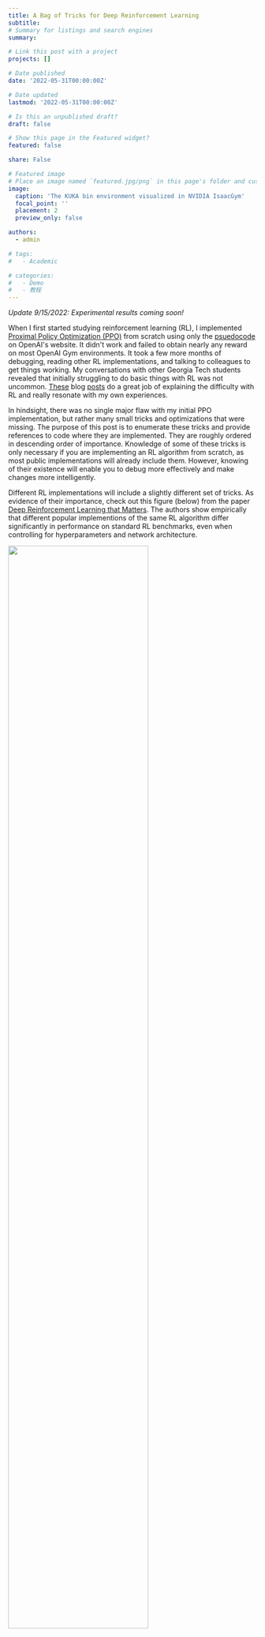 ```yaml
---
title: A Bag of Tricks for Deep Reinforcement Learning
subtitle:
# Summary for listings and search engines
summary:

# Link this post with a project
projects: []

# Date published
date: '2022-05-31T00:00:00Z'

# Date updated
lastmod: '2022-05-31T00:00:00Z'

# Is this an unpublished draft?
draft: false

# Show this page in the Featured widget?
featured: false

share: False

# Featured image
# Place an image named `featured.jpg/png` in this page's folder and customize its options here.
image:
  caption: 'The KUKA bin environment visualized in NVIDIA IsaacGym'
  focal_point: ''
  placement: 2
  preview_only: false

authors:
  - admin

# tags:
#   - Academic

# categories:
#   - Demo
#   - 教程
---
```


<!-- This article is not an introduction for reinforcement learning and assumes you know what it is and are trying to get into it. -->

<!-- Outline of this post
1. RL is a very exciting and promising field
2. BUT its hard to reproduce results and hard to apply to new fields
3. This blog post gives a list of tricks and lessons learned for beginners trying to write RL algorithms from scratch and/or apply RL algorithms to new tasks -->
<!--
The list of tricks -->
<!--
First of all, it is difficult to reproduce results in deep reinforcement learning ([Wired article](https://www.wired.com/story/artificial-intelligence-confronts-reproducibility-crisis/)). -->


<!-- Reinforcement Learning is a category in machine learning that doesn't quite fall under the scope of supervised or unsupervised learning -->

*Update 9/15/2022: Experimental results coming soon!*

When I first started studying reinforcement learning (RL), I implemented [Proximal Policy Optimization (PPO)](https://arxiv.org/abs/1707.06347) from scratch using only the [psuedocode](https://spinningup.openai.com/en/latest/algorithms/ppo.html#pseudocode) on OpenAI's website. It didn't work and failed to obtain nearly any reward on most OpenAI Gym environments. It took a few more months of debugging, reading other RL implementations, and talking to colleagues to get things working. My conversations with other Georgia Tech students revealed that initially struggling to do basic things with RL was not uncommon. [These](https://www.alexirpan.com/2018/02/14/rl-hard.html#:~:text=Often%2C%20it%20doesn't%2C,out%20of%20the%20RL%20algorithm.) blog [posts](https://andyljones.com/posts/rl-debugging.html) do a great job of explaining the difficulty with RL and really resonate with my own experiences.


<!-- Some of these "tricks" are will be obvious if you have experience in supervised learning, such as gradient clipping and input normalization.  -->

<!-- These are all things that are very important to getting this working, but are mundane enough that most of the time no one really tells you explicitly to make sure to do these things or they assume that you already know.  -->

<!-- Where possible, I have tried to include links to code in RL implementations where these tricks are found. I will additionally include a link to any help Pytorch functions for implementation. -->

In hindsight, there was no single major flaw with my initial PPO implementation, but rather many small tricks and optimizations that were missing. The purpose of this post is to enumerate these tricks and provide references to code where they are implemented. They are roughly ordered in descending order of importance. Knowledge of some of these tricks is only necessary if you are implementing an RL algorithm from scratch, as most public implementations will already include them. However, knowing of their existence will enable you to debug more effectively and make changes more intelligently.

Different RL implementations will include a slightly different set of tricks. As evidence of their importance, check out this figure (below) from the paper [Deep Reinforcement Learning that Matters](https://arxiv.org/pdf/1709.06560.pdf). The authors show empirically that different popular implementions of the same RL algorithm differ significantly in performance on standard RL benchmarks, even when controlling for hyperparameters and network architecture.

<!-- (They also expose a similar sensitivity to hyperparameters, network architecture, random seed, reward scale, and choice of environment -- RL is very finicky). -->

<!-- Different implementations include different sets of tricks -- and they really do make a difference. In -->

<!-- Through the entire process, I learned of a variety of small tricks and optimizations that are typically used to get RL algorithms working on complex environments. -->
<!-- I believe the different set of tricks included in each implementation is the primary cause of this inconsistency. Additionally, many of these tricks introduce their own hyperparameters. -->




<!-- Deep reinforcement learning (RL) is an exiciting area of study, but it can be difficult to [reproduce results](https://www.wired.com/story/artificial-intelligence-confronts-reproducibility-crisis/) in academic papers or successfully apply RL algorithms to new domains. Part of the issue is learning all the small tricks which are sometimes not disclosed and vary between impelemtations. -->
<p>
<img src=fig_6_drl_that_matters.png width=75%>

<em>Figure 6 from [Deep Reinforcement Learning that Matters](https://arxiv.org/pdf/1709.06560.pdf), plotting the performance of different RL implementations averaged over 5 random seeds. These variations can be explained by differences in implementation and different PyTorch/TF versions.</em>
</p>


 <!-- When I started in 2020, I had been motivated by cool results [in](https://openai.com/blog/learning-dexterity/) [robotics](https://arxiv.org/pdf/1812.11103.pdf and [video games](https://arxiv.org/pdf/1312.5602). The generality and power of deep RL algorithms seemed very promising compared to the domain-specific trajectory optimization algorithms for robotic locomotion that I had been previously studying. -->

<!-- However, in doing RL research I quickly found that it was difficult to reproduce existing results or to apply RL to new tasks. -->


<!-- I began studying reinforcement learning (RL) in the summer of 2020, when I joined the [Robotics Perception and Learning Lab](https://faculty.cc.gatech.edu/~zk15/). I was motivated by the how powerful and general the algorithms seemed and the results in [video games](https://arxiv.org/pdf/1312.5602) and especially in [robotics](https://arxiv.org/pdf/1812.11103.pdf) [Shadow Hand](https://openai.com/blog/learning-dexterity/). -->

<!-- However, while it is trivial to clone a popular RL repository and train policies on existing benchmarks, implementing RL algorithms from scratch or succesfully applying RL to a new task or application domain is quite difficult. Reading academic papers and understand the theory behind why an algorithm works is an important part of research, but not enough for .

My issue was that even if I understood all the theory behind an RL algorithm, either from a paper or from Spinning Up, there were still many tricks required to get RL working in practice. To draw a parallel to supervised learning, it would be like understanding SGD and neural networks, but not having knowledge of batch norms or residual connections.

Altough PPO is a SOTA algorithm, implementing pseudocode directly from the PPO paper (below) will not yeild SOTA performance. You need all the other stuff. -->


Now for some disclaimers -- nearly all of my experience comes from training on-policy algorithms for continuous control, so there may be useful tips for discrete/off-policy settings that I'm missing. Also, RL is a super-hot field and perhaps some of the content in this post is already outdated. Hopefully, this blog is at least useful to someone starting out like I was. Please don't hesitate to reach out to me if you think there is something important missing!

Most of the examples will come from either of these two RL implementations:
- [pytorch-a2c-ppo-acktr-gail](https://github.com/ikostrikov/pytorch-a2c-ppo-acktr-gail)
- [RL Games](https://github.com/Denys88/rl_games)

<!-- I don't have ablation results on all of these. -->

<!-- ### Using an existing RL Implementation and environment -->

Implementing an RL algorithm from scratch is an excellent way to learn. However, if you just need to get something working quickly, you should instead just fork a popular repo and start from there. Here are some suggestions:

- [Stable Baselines3](https://stable-baselines3.readthedocs.io/en/master/)
- [RL Games](https://github.com/Denys88/rl_games)
- [pytorch-a2c-ppo-acktr](https://github.com/ikostrikov/pytorch-a2c-ppo-acktr-gail)
- [RLlib](https://docs.ray.io/en/latest/rllib/index.html)
<!-- This is the main thing you should do instead of trying to code one from scratch. Take an existing implementation, play around with it, run some benchmarks. Then make a fork and start modifying the implementation for your own project. They will include their own set of tricks, and the creators have likely already tuned it a lot on RL benchmarks and provide default hyperparameter values that work decently well. -->



<!-- TODO post this on the RL discord. -->

Contents:
- [Observation and Normalization Clipping](#observation-normalization-and-clipping)
- [Dense Rewards](#dense-rewards)
- [Hyperparameter Tuning](#hyperparameter-tuning)
- [Gradient Normalization and Clipping](#gradient-normalization-and-clipping)
- [Reward Normalization and Clipping](#reward-normalization-and-clipping)
- [Advantage Standardization](#advantage-standardization)
- [Bootstrapping Incomplete Episodes](#bootstrapping-incomplete-episodes)
- [Generalized Advantage Estimation](#generalized-advantage-estimation)
- [Entropy Decay](#entropy-decay)
- [Value Network Loss Clipping](#value-network-loss-clipping)
- [Learning Rate Scheduling](#learning-rate-scheduling)

Thanks to [Andrew Szot](https://www.andrewszot.com/) and [Mathew Piotrowicz](https://www.linkedin.com/in/mathew-piotrowicz-aa4962137/) for reading drafts of this and providing feedback.

### Observation Normalization and Clipping

In RL, the inputs to the policy and value networks are observations, which can consist of values that differ by orders of magnitude. For example, if you are learning a policy to control a robot, your observation could contain joint angles ranging from $ -\frac{\pi}{2} $ to $ \frac{\pi}{2} $ radians and a robot position coordinate that lies between 0 and 1000 meters. Normalizing the input space to eliminate this difference in scale leads to more stable training and faster convergence. This should be nothing new to those with prior experience training neural networks.

The two most common methods for preprocessing are standardization and rescaling. Standardization refers to subtracting the mean and dividing by the standard deviation of the data so that each dimension approximates a standard normal distribution. Rescaling means mapping the data to the range $ \left[0, 1\right] $ by subtacting the min and dividing by the range. In either case, clipping should also be applied after normalization. Neural networks are bad at extrapolation, and outliers can produce unexpected outputs. In my work, observations are clipped to $[-5.0, 5.0]$ after standardization.

In supervised learning, statistics calculated over the training set are used to normalize each sample. In RL, this isn't possible because the dataset (consisting of interactions with the environment) is collected online and the statistics change continuously. Because of this, you need to calculate an online mean and standard deviation. Most RL codebases use an implementation of [Welford's Online Algorithm](https://en.wikipedia.org/wiki/Algorithms_for_calculating_variance#Welford's_online_algorithm) like [this one](https://github.com/DLR-RM/stable-baselines3/blob/master/stable_baselines3/common/running_mean_std.py) from Stable Baselines3.

This online approach is best when your algorithm needs to work on many different environments. However, it often causes an initial drop in performance (red circle below) as the mean and standard deviation move rapidly early in training due a small sample size and exploration.

![pic](obs_norm_dip.png)
<!-- Do this because optimization is much more effective when the different inputs are all the same scale, speeds up learning, and leads to faster convergence. Also avoid clipping to get rid of random or unexpected outliers, and because neural networks are bad at extrapolating. -->

Alternatively, if you have good prior knowledge about the bounds of the observation space, you can just rescale your data to the range [-1, 1] or [0, 1], like what they do [here](https://github.com/leggedrobotics/legged_gym/blob/dd6a6892e54c4f111a203319c05da8dca9595ae1/legged_gym/envs/base/legged_robot.py#L212).

<!-- That way you avoid computing an online mean and the warmup period. This may also be more stable wrt random seed, get out of local minima easier -->

<!-- Neural networks like nice smooth inputs and outputs. -->
**Note:** A common bug when replaying trained policies is the failure to save and load normalization statistics. A policy network will not work during test time if the inputs are not preprocessed the same way they were during training.

Code examples
- [RL Games 1](https://github.com/Denys88/rl_games/blob/06a3319d3a6af566d984aa5953b1fd7a24a8e3a4/rl_games/common/a2c_common.py#L587)
- [RL Games 2](https://github.com/Denys88/rl_games/blob/94e55563be60f10e659428cdce7b4e0bd131d471/rl_games/algos_torch/models.py#L41)
- [pytorch-a2c-ppo-acktr-gail](https://github.com/ikostrikov/pytorch-a2c-ppo-acktr-gail/blob/41332b78dfb50321c29bade65f9d244387f68a60/a2c_ppo_acktr/envs.py#L193)

<!-- ### Simplify the action space and add prior knowedge
PMTG, foot position instead of joints to avoid learning IK, make the outputs just deltas to a expert policy
 -->

### Dense Rewards

<!-- (dense = every timestep, smooth = varies smoothly between regions of the state space (ie gradual change vs large steps)) -->

This tip will only be applicable if you are applying RL to a new task where you have the freedom to specify a reward function, rather than training on standard RL benchmarks where the reward function is part of the task.

Sparse rewards are difficult for RL algorithms to learn from. If possible, try making your reward *dense*, meaning that at every timestep the agent recieves an informantive reward as a function of the current state, previous state, and action taken. For example, instead of rewarding an agent +1.0 for reaching a goal and 0.0 otherwise, try giving a reward at every timestep that is propotional to progress towards the goal. Of course, this requires some prior knowledge of what progress looks like and can limit the types of solutions that your policy discovers.

<p>
<img src=allsteps.png width=50%>

<em>Figure 3 from [ALLSTEPS: Curriculum-driven Learning of Stepping Stone Skills](https://arxiv.org/abs/2005.04323) depicting the stepping-stone task</em>
</p>

For example, in the paper [ALLSTEPS: Curriculum-driven Learning of Stepping Stone Skills](https://arxiv.org/abs/2005.04323), the authors train a bipedal robot to hit a series of stepping stones. A naive reward design would give +1.0 if the robot's foot hit the center of the foot target (depicted above), and 0.0 otherwise. Instead of doing this, the authors specify a reward function of

$$ r_{target} = k_{target}\exp(-d/k_d) $$

where $d$ is the distance from the foot to the target, and $ k_{target}$ and $k_d$ are hyperparameters. If the robot's foot makes any contact with the stepping stone, it receives a reward. The closer the foot is to the center of the block, the higher the reward. The authors explain:

>In the initial stages of training, when the character makes contact with the target, the contact location may be far away from the center. Consequently, the gradient with respect to the target reward is large due to the exponential, which encourages the policy to move the foot closer to the center in the subsequent training iterations.

Without the dense reward, there would be no reward gradient across the state space, which makes learning more difficult.


### Hyperparameter Tuning
RL is notoriously sensitive to hyperparameters and there is no one-size-fits-all for good hyperparameter values. Typically, different implementations and different applications will require different hyperparameters. Here are just a few hyperparameters that could make a difference:

- reward function term coefficients
- number of policy updates and samples per update
- learning rate
- entropy coefficient
- value coefficient
- network architecture
- batch size and number of epochs per policy update
- clipping values for gradients, rewards, values, observations, and the PPO loss


The good thing is [Weights & Biases](https://docs.wandb.ai/guides/sweeps) has a powerful pipeline for automated, distributed hyperparameter sweeps. They support random search, grid search, and Bayesian search.

### Gradient Normalization and Clipping
This is another one that could be obvious if you have a background in deep learning already. Normalizing the gradient of the value and policy networks after each backward pass can help avoid numerical overflow, exploding gradients, or destructively large parameter updates. Other tricks for avoiding these same issues include reward normalization and clipping, value function loss clipping, and advantage standardization.


Code examples:
- [RL Games](https://github.com/Denys88/rl_games/blob/8da6852f72bdbe867bf12f792b00df944b419c43/rl_games/common/a2c_common.py#L252)
- [pytorch-a2c-ppo-acktr-gail](https://github.com/ikostrikov/pytorch-a2c-ppo-acktr-gail/blob/efc71f600a2dca38e188f18ca85b654b37efd9d2/a2c_ppo_acktr/algo/ppo.py#L82)
- [torch.nn.utils.clip_grad_norm_](https://pytorch.org/docs/stable/generated/torch.nn.utils.clip_grad_norm_.html)
- [torch.nn.utils.clip_grad_value_](https://pytorch.org/docs/stable/generated/torch.nn.utils.clip_grad_value_.html)


### Reward Normalization and Clipping
Typically, it is best not to have reward values that differ by many orders of magnitude. For example, in the paper [Playing Atari with Deep Reinforcement Learning](https://www.cs.toronto.edu/~vmnih/docs/dqn.pdf), the authors clip all rewards to the range $ \left[-1, 1\right] $.


>Since the scale of scores varies greatly from game to game, we fixed all positive rewards to be 1 and all negative rewards to be −1, leaving 0 rewards unchanged. Clipping the rewards in this manner limits the scale of the error derivatives and makes it easier to use the same learning rate across multiple games. At the same time, it could affect the performance of our agent since it cannot differentiate between rewards of different magnitude.
<br>
>-- <cite>Mnih, Volodymyr, Koray Kavukcuoglu, David Silver, Alex Graves, Ioannis Antonoglou, Daan Wierstra, and Martin Riedmiller. "Playing atari with deep reinforcement learning." arXiv preprint arXiv:1312.5602 (2013).</cite>

In addition to just clipping the rewards, you can also keep a running mean and standard deviations of rewards to standardize rewards or returns (discounted rewards).

Code examples:
- [pytorch-a2c-ppo-acktr-gail](https://github.com/ikostrikov/pytorch-a2c-ppo-acktr-gail/blob/efc71f600a2dca38e188f18ca85b654b37efd9d2/a2c_ppo_acktr/model.py)
    - Rewards are processed by these two environment wrappers from Stable Baselines3
    - [stable_baselines3.common.atari_wrappers.ClipRewardEnv](https://stable-baselines3.readthedocs.io/en/master/common/atari_wrappers.html#stable_baselines3.common.atari_wrappers.ClipRewardEnv)
    - [stable_baselines3.common.vec_env.VecNormalize.normalize_reward](https://stable-baselines3.readthedocs.io/en/master/guide/vec_envs.html#stable_baselines3.common.vec_env.VecNormalize.normalize_reward)


### Advantage Standardization
Before calculating a loss for the policy network, advantages are computed and then standardized, such that about half of the advantages are positive and about half are negative. This is done for stability of training and variance reduction. Here is an excerpt from [HW2](http://rail.eecs.berkeley.edu/deeprlcourse-fa17/f17docs/hw2_final.pdf) of the Berkely Deep RL course:

>A trick which is known to usually boost empirical performance by lowering variance of the
estimator is to center advantages and normalize them to have mean of 0 and a standard
deviation of 1.
From a theoretical perspective, this does two things:
>- Makes use of a constant baseline at all timesteps for all trajectories, which does not
change the policy gradient in expectation.
>- Rescales the learning rate by a factor of 1/σ, where σ is the standard dev of the
empirical advantages.

Code Examples
- [pytorch-a2c-ppo-acktr-gail](https://github.com/ikostrikov/pytorch-a2c-ppo-acktr-gail/blob/41332b78dfb50321c29bade65f9d244387f68a60/a2c_ppo_acktr/algo/ppo.py#L36)
- [RL Games](https://github.com/Denys88/rl_games/blob/7b5f9500ee65ae0832a7d8613b019c333ecd932c/rl_games/common/a2c_common.py#L857)


<!-- ### ADAM optimizer -->

### Bootstrapping Incomplete Episodes

<!-- TODO: always bootstrap INCOMPLETE episodes or timeouts on continuous tasks. Timeout can be a completed episode. Does RL Games really not do this? Make sure I have my formulas right (do I need to include expectations?) -->

In most RL pipelines, the environment runs for a pre-specified number of steps before a policy update occurs. This means the sample collection will often end before the episode does, meaning the policy will be updated with samples from incomplete episodes. When returns (sum of discounted future rewards) are calculated, this truncation makes it seem as if the agent received zero reward for the rest of the episode. To correct this error, the return computation can be "bootstrapped" with the value estimate of the final state.

<!-- It is fine to perform updates like this, but learning may be slower, especially if you don't have very many samples per policy update. Bootstrapping terminal states corresponding to timeouts can increase the speed of learning. -->

The dictionary definition of bootstrap:

>**Bootstrap (verb)**
>1. get (oneself or something) into or out of a situation using existing resources. <br>
>"the company is bootstrapping itself out of a marred financial past" <br>
>
>Source: [OxfordLanguages](https://languages.oup.com/google-dictionary-en/)

In the context of RL, bootstrapping means estimating value function or Q-function targets using estimates from the same value or Q-function ("existing resources"). Bootstrapping is done with every sample in [temporal difference learning](https://en.wikipedia.org/wiki/Temporal_difference_learning) (TD-learning) and Q-learning. In TD learning, the value estimates are :

$$\hat{V}(s_0) = r_0 + \gamma V(s_{1})$$
<!-- Which leads to the following value update.
$$V(s) \leftarrow V(s) + \alpha (r + \gamma V(s') - V(s))$$


The target value for the value function is $r + \gamma V(s') $ where $s'$ is the state after $s$. $ \alpha $ is the learning rate, and $ \gamma $ is the discount factor. -->

<!-- In policy gradient methods, the objective is to -->
<!-- The RL objective is to maximize the expected discounted sum of future rewards, which is approximated through samples. --> At the other end of the spectrum, values can be estimated for a state $s_0$ without bootstrapping using complete trajectories that start at $s_0$. The value estimate for a state $ s_0 $ from a single rollout from $s_0$ to $s_H$ is:

$$ \hat{V}(s_0) = \sum_{t = 0}^{H}\gamma^t r_t $$

When the episode gets truncated at $ h < H $, we can bootstrap this calculation using the value estimate of the final state. Note how $r_h$ is discarded and replaced with $V(s_h)$.

$$ \hat{V}(s_0) = \sum_{t = 0}^{h - 1}\gamma^t r_t + \gamma^{h}V(s_{h}) $$

Bootstrapping can help, but it can also hurt. It reduces variance in the computation of returns at the expense of introducing a bias from the value network. Here are some excerpts from Sutton and Barto's textbook, where they place bootstrapping in the "Deadly Triad" of instability and divergence.
> ...bootstrapping methods using function approximation may actually diverge to infinity.
> ...Bootstrapping often results in faster learning because it allows learning to take advantage of the state property, the ability to recognize a state upon returning to it. On the other hand, bootstrapping can impair learning on problems where the state representation is poor and causes poor generalization. <br>
-- <cite> [Barto, Sutton. Reinforcement Learning: An Introduction. 2018](https://www.andrew.cmu.edu/course/10-703/textbook/BartoSutton.pdf) </cite>

Controlling this bias-variance tradeoff with bootstrapping is a central idea in [Generalized Advantage Estimation (GAE)](#generalized-advantage-estimation).


<!-- I have found that this is not stricly necessary (afaik, the rl_games library does without it) and can sometimes hurt (excess bootstrapping can sometimes hurt, which is a hypothesized reason that DQN and td-learning doesn't do that well). The returns will be the same in expectation, but suffer from higher variance. -->




<!-- This idea is this

I believe this is more necessary as your number of samples per update decreases. -->

This kind of bootstrapping should also be applied to timeout terminations on continouous tasks. Continuous tasks are those where episodes do not end once a particular objective is achieved. One example of this is robot locomotion, where success could be foward walking that continues indefinitely. However, in order to increase sample diversity, episodes are typically subject to a timeout. Since the timeout is independent of the robot's performance, the returns should be bootstrapped.
<!-- An example of a discrete task would be robotic object rearragement, where once the objects are in the goal configuration, the episode ends. Timeouts are implemented in continouous tasks for diversity of samples as opposed to setting a time limit on success. -->

<!-- If your value function is mostly accurate and the values are changing slowly, bootstrapping can help. Otherwise, it can introduce instability (value function overestimation). -->

Code examples:
- [pytorch-a2c-ppo-acktr-gail](https://github.com/ikostrikov/pytorch-a2c-ppo-acktr-gail/blob/efc71f600a2dca38e188f18ca85b654b37efd9d2/a2c_ppo_acktr/storage.py#L86)
    - In this computation, the tensor `self.bad_masks` indicates when bootstrapping should occur. If its value is 0, then the reward at the terminal timestep is replaced with the value estimate of the terminal state.
<!-- - [RL Games](https://github.com/Denys88/rl_games/blob/d6ccfa59c85865bc04d80ca56b3b0276fec82f90/rl_games/common/a2c_common.py#L474) -->


### Generalized Advantage Estimation

<!-- TODO: add stuff for bootstrapping and terminal states. -->

Generalized Advantage Estimation (GAE), from the paper from the paper [High-Dimensional Continuous Control Using Generalized Advantage Estimation](https://arxiv.org/pdf/1506.02438.pdf), provides a continuous bias-variance tradeoff through controlling the amount of bootstrapping via a parameter $\lambda$. The formula for computing advantages is given below, but I highly recommend reading the actual paper if you are going to program this yourself.

{{<math>}}$$ \hat{A}^{GAE(\gamma, \lambda)}_t = \sum^\infty_{l=0} (\gamma \lambda)^l \delta^V_{t+l} $$ {{</math>}}

{{<math>}}$$\delta_{t}^V = r_t + \gamma V(s_{t+1}) -V(s_t)$${{</math>}}

The TD-learning value update is a special case of GAE when $\lambda = 0$. When $\lambda = 1$, no bootstrapping occurs. Most of the time, I set $\gamma = 0.99$ and $\lambda = 0.95$.

The above two equations from the paper deal with the infinite time horizon case. Dealing with terminations and bootstrapping in the finite-horizon case can be confusing, so I've provided some equations below. Again, assume these are estimates of advantages and values from a single trajectory from $s_0$ to $s_H$ where truncation occurs at timestep $h < H$.

**Finite time horizon, no bootstrapping (full episode)**<br>
Note that $\delta_H$ becomes $r_H - V(s_H)$ because $V(s_{H+1})$ is zero.
<br>

{{<math>}}$$\hat{A}^{GAE(\gamma, \lambda)}_t= \sum_{t=0}^{H-1} (\gamma \lambda)^t \delta^t + (\gamma \lambda)^H (r_H - V(s_H))$${{</math>}}
{{<math>}}$$\hat{V}^{GAE(\gamma, \lambda)}_t= \hat{A}^{GAE(\gamma, \lambda)}_t + V(s_o)$${{</math>}}

<br>

**Finite time horizon with bootstrapping** <br>
Note that $r_h$ is replaced with $V(s_h)$, which makes the final term zero.

{{<math>}}$$\hat{A}^{GAE(\gamma, \lambda)}_t= \sum_{t=0}^{h-1} (\gamma \lambda)^t \delta^t $${{</math>}}
{{<math>}}$$\hat{V}^{GAE(\gamma, \lambda)}_t= \hat{A}^{GAE(\gamma, \lambda)}_t + V(s_o)$${{</math>}}




Code examples:
- [pytorch-a2c-ppo-acktr-gail](https://github.com/ikostrikov/pytorch-a2c-ppo-acktr-gail/blob/efc71f600a2dca38e188f18ca85b654b37efd9d2/a2c_ppo_acktr/storage.py#L73)
- [RL Games](https://github.com/Denys88/rl_games/blob/d6ccfa59c85865bc04d80ca56b3b0276fec82f90/rl_games/common/a2c_common.py#L474)
     - As far as I can tell, RL Games does not do any bootstrapping of truncated episodes or timeouts. No information about the nature of terminations is received from the environment, and there is no condition where the advantage of a timestep is set to zero.



### Entropy Decay
The exploration-exploitation tradeoff is a fundamental problem in RL which is usually dealt with through experimentation or hyperparamter tuning. Generally, you want more exploration early in training. The most basic way to increase exploration is to increase the entropy of the policy used to obtain environment samples. Assuming the policy outputs to a Gaussian distribution over actions, the entropy is proportional to the log of the variance. In on-policy algorithms like TRPO and PPO, entropy can be controlled indirectly via a loss term that reward entropy. In off-policy algorithms like DDPG, SAC, or TD3, noise is added to the output of a deterministic policy during sample collection. The entropy of the sampling process can be directly controlled via this noise. Starting with a high entropy coefficient/high-variance noise and decaying the desired entropy to zero may yield the desired exploration-exploitation behavior.


In my own work in legged locomotion, I have often found this uncessary. The majority of the time, I use PPO and set the entropy coefficient to 0.0 for the entirety of training. Perhaps the chaotic underactuated dynamics of the legged robot eliminates the need for extra exploration noise.

<!-- you have exploration during data collection and you can just decrease the variance of the distribution of the noise you add to policy output for exploration. -->

Code example:
- [RL Games](https://github.com/Denys88/rl_games/blob/7b5f9500ee65ae0832a7d8613b019c333ecd932c/rl_games/common/schedulers.py#L54)
<!-- One of the primary ways to control entropy is through an entropy term in the policy loss function. If your policy outputs to a Gaussian distribution over actions, the entropy loss acts on the variance of that distribution. -->

<!--

 You can just decrease this entropy coefficient. In off policy algorithms like DDPG, SAC, or TD3, you have exploration during data collection and you can just decrease the variance of the distribution of the noise you add to policy output for exploration. -->

### Value Network Loss Clipping
This is another trick aimed at controlling the behavior of the gradients and preventing excessively large updates. The value function is trained on a mean-squared error (MSE) loss where the target values are value estimates from policy rollouts. This is contrast to supervised learning, where the targets are stationary ground-truth labels. Because the targets themselves are estimates derived from a stochastic sampling process, inaccurate targets which produce large errors can occur.

Value network loss clipping roughly constrains the change in value estimates between policy iterations to a "trust region" of $\pm\ \epsilon$ from the old value estimates (equation below). (Constraining updates to a trust region is the central idea behind TRPO and PPO, but for action probabilities instead of value estimates.)

{{<math>}}$$\text{Update if:} \ V_{new}(s_0) \in \left[V_{old}(s_0) - \epsilon, V_{old}(s_0) + \epsilon\right] $$ $$OR\ \
 |V_{old} - V_{target}| < |V_{old} - V_{new}|$$ {{</math>}}

Once a new value estimates is outside the trust region, no gradient will be calculated. $\epsilon$ is usually set to something like $0.2$. Note that $V_{t+1}(s_0)$ could end up slightly outside of $\left[V_{t}(s_0) - \epsilon, V_{t}(s_0) + \epsilon\right]$. This is because the values themselves are not clipped, rather, the updates to the value function stop happening after the new value is outside the clipped range. This could also be due to parameter updates from loss terms corresponding to states other than $s_0$.

<!-- The MSE loss can be clipped from [-k, k] where k is usually around 0.2. -->

Strangely, I couldn't find much mention of value network loss clipping in the academic literature or on the internet, and I don't know if this technique goes by another name. I only found [this paper](https://research.google/pubs/pub50213/) ("PPO-style pessimistic clipping") and this [GitHub issue](https://github.com/openai/baselines/issues/91). I don't think "pessimistic clipping" is an appropriate name, since "pessimism" in the context of value functions in RL usually means values are underestimated.

Code Examples:
- [RL Games](https://github.com/Denys88/rl_games/blob/8da6852f72bdbe867bf12f792b00df944b419c43/rl_games/common/common_losses.py#L7)
- [pytorch-a2c-ppo-acktr-gail](https://github.com/ikostrikov/pytorch-a2c-ppo-acktr-gail/blob/41332b78dfb50321c29bade65f9d244387f68a60/a2c_ppo_acktr/algo/ppo.py#L68)
<!-- ### PPO loss -->
<!-- ### shared actor-critic layers -->


### Learning Rate Scheduling
A linearly decreasing learning rate is a common technique for training neural networks. The idea is that in the beginning of training, the optimizer should take large steps to minimize loss rapidly, while near the end, the steps should be smaller to facilitate convergence to a local optima.

A fancier way to control the learning rate is to adaptively set it based on a desired KL-divergence between policy iterations. In most of my work, I use the RL Games implementation of an adaptive learning rate with an initial learning rate of 1e-5. Here is what the learning rate and KL-divergence plots usually looks like:
![pic](adaptive_lr.png)
*KL-divergence and learning rate plotted for five training runs from my [quadruped project](https://www.jeremiahcoholich.com/publication/quadruped_footsteps/). The desired KL-divergence was set to 0.01. The learning rate hovers around 7e-4.*

Code examples for linear learning rate decay:
- [pytorch-a2c-ppo-acktr-gail](https://github.com/ikostrikov/pytorch-a2c-ppo-acktr-gail/blob/efc71f600a2dca38e188f18ca85b654b37efd9d2/a2c_ppo_acktr/utils.py#L46)
- [torch.optim.lr_scheduler.StepLR](https://pytorch.org/docs/stable/generated/torch.optim.lr_scheduler.StepLR.html)

Code for adaptive learning rate:
- [RL Games](https://github.com/Denys88/rl_games/blob/50d9a460f8ba41de5dbac4abed04f8de9b849f4f/rl_games/common/schedulers.py#L19)


Thanks for reading!
